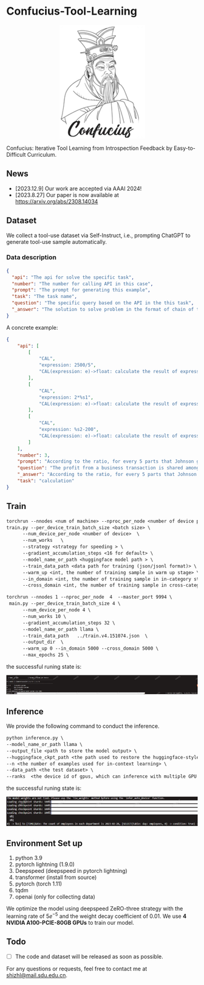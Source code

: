 # Confucius-Tool-Learning

<div align=center>
	<img src="./README.assets/image-20230817114433957.png"/>
</div>

Confucius: Iterative Tool Learning from Introspection Feedback by Easy-to-Difficult Curriculum.

## News

- [2023.12.9] Our work are accepted via AAAI 2024!
- [2023.8.27] Our paper is now available at https://arxiv.org/abs/2308.14034

## Dataset

We collect a tool-use dataset via Self-Instruct, i.e., prompting ChatGPT to generate tool-use sample automatically.


### Data description
```json
{   
  "api": "The api for solve the specific task",
  "number": "The number for calling API in this case",
  "prompt": "The prompt for generating this example",
  "task": "The task name",
  "question": "The specific query based on the API in the this task",
  "_answer": "The solution to solve problem in the format of chain of thought (COT), where the above APIs are called back. (Optional)"
}
```
A concrete example:

```json
{
    "api": [
        [
            "CAL",
            "expression: 2500/5",
            "CAL(expression: e)->float: calculate the result of expression `e`, e.g. 1+2, 1/3, 4*5 and 7-1."
        ],
        [
            "CAL",
            "expression: 2*%s1",
            "CAL(expression: e)->float: calculate the result of expression `e`, e.g. 1+2, 1/3, 4*5 and 7-1."
        ],
        [
            "CAL",
            "expression: %s2-200",
            "CAL(expression: e)->float: calculate the result of expression `e`, e.g. 1+2, 1/3, 4*5 and 7-1."
        ]
    ],
    "number": 3,
    "prompt": "According to the ratio, for every 5 parts that Johnson gets, Mike gets 2 parts.Since Johnson got $2500, each part is therefore $2500/5 = $<<2500/5=500>>500.Mike will get 2*$500 = $<<2*500=1000>>1000.After buying the shirt he will have $1000-$200 = $<<1000-200=800>>800 left. ### 800",
    "question": "The profit from a business transaction is shared among 2 business partners, Mike and Johnson in the ratio 2:5 respectively. If Johnson got $2500, how much will Mike have after spending some of his share on a shirt that costs $200?",
    "_answer": "According to the ratio, for every 5 parts that Johnson gets, Mike gets 2 parts. Since Johnson got $2500, each part is therefore [CAL(2500/5) -> %s1].Mike will get 2*$%s1 = [CAL(2*%s1) -> %s2]. After buying the shirt, he will have $%s2-$200 = [CAL(%s2-200) -> %s3] left. ### 800",
    "task": "calculation"
}
```

## Train

```txt
torchrun --nnodes <num of machine> --nproc_per_node <number of device per machine>  --master_port <port>  \
train.py --per_device_train_batch_size <batch size> \
      --num_device_per_node <number of device>  \
      --num_works   \
      --strategy <strategy for speeding > \
      --gradient_accumulation_steps <16 for default> \
      --model_name_or_path <huggingface model path > \
      --train_data_path <data path for training (json/jsonl format)> \
      --warm_up <int, the number of training sample in warm up stage> \
      --in_domain <int, the number of training sample in in-category stage> \
      --cross_domain <int, the number of training sample in cross-category stage> 
```



```txt
torchrun --nnodes 1 --nproc_per_node  4  --master_port 9994 \
 main.py --per_device_train_batch_size 4 \
      --num_device_per_node 4 \
      --num_works 10 \
      --gradient_accumulation_steps 32 \
      --model_name_or_path llama \
      --train_data_path   ../train.v4.151074.json  \
      --output_dir  \
      --warm_up 0 --in_domain 5000 --cross_domain 5000 \
      --max_epochs 25 \
```

the successful runing state is:

![image-20230817165314476](README.assets/image-20230817165314476.png)



## Inference

We provide the following command to conduct the inference.

```txt
python inference.py \
--model_name_or_path llama \
--output_file <path to store the model output> \
--huggingface_ckpt_path <the path used to restore the huggingface-style weight>  \
--n <the number of examples used for in-context learning> \
--data_path <the test dataset> \
--ranks  <the device id of gpus, which can inference with multiple GPU devices>
```

the successful runing state is:

![image-20230818085121242](README.assets/image-20230818085121242.png)


## Environment Set up

1. python 3.9 
2. pytorch lightning (1.9.0)
3. Deepspeed (deepspeed in pytorch lightning)
4. transformer (install from source)
5. pytorch (torch 1.11)
6. tqdm
7. openai (only for collecting data)

We optimize the model using deepspeed ZeRO-three  strategy with the learning rate of $5e^{-5}$ and the weight decay coefficient of 0.01.
We use **4 NVIDIA A100-PCIE-80GB GPUs** to train our model.

## Todo

- [ ] The code and dataset will be released as soon as possible.

For any questions or requests, feel free to contact me at shizhl@mail.sdu.edu.cn. 


